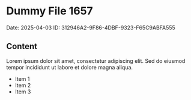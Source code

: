 # Dummy File 1657

Date: 2025-04-03
ID: 312946A2-9F86-4DBF-9323-F65C9ABFA555

## Content

Lorem ipsum dolor sit amet, consectetur adipiscing elit.
Sed do eiusmod tempor incididunt ut labore et dolore magna aliqua.

* Item 1
* Item 2
* Item 3
